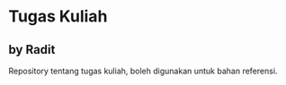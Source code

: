 Tugas Kuliah
==
by Radit
--
Repository tentang tugas kuliah, boleh digunakan untuk bahan referensi.


